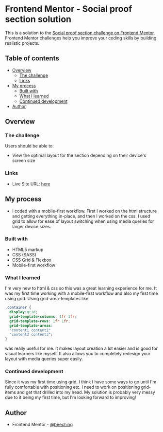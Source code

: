 # Frontend Mentor - Social proof section solution

This is a solution to the [Social proof section challenge on Frontend Mentor](https://www.frontendmentor.io/challenges/social-proof-section-6e0qTv_bA). Frontend Mentor challenges help you improve your coding skills by building realistic projects. 

## Table of contents

- [Overview](#overview)
  - [The challenge](#the-challenge)
  - [Links](#links)
- [My process](#my-process)
  - [Built with](#built-with)
  - [What I learned](#what-i-learned)
  - [Continued development](#continued-development)
- [Author](#author)

## Overview

### The challenge

Users should be able to:

- View the optimal layout for the section depending on their device's screen size

### Links

- Live Site URL: [here](https://beeching.github.io/Social-Proof-Section/)

## My process
- I coded with a mobile-first workflow. First I worked on the html structure and getting everything in-place, and then I worked on the css. I used grid to allow for ease of layout switching when using media queries for larger device sizes.

### Built with

- HTML5 markup
- CSS (SASS)
- CSS Grid & Flexbox
- Mobile-first workflow


### What I learned

I'm very new to html & css so this was a great learning experience for me. It was my first time working with a mobile-first workflow and also my first time using grid. Using grid-area-templates like:

```css
.container {
  display:grid;
  grid-template-columns: 1fr 1fr;
  grid-template-rows: 1fr 1fr;
  grid-template-areas: 
  "content1 content2"
  "content3 content3";
}
```
was really useful for me. It makes layout creation a lot easier and is good for visual learners like myself. It also allows you to completely redesign your layout with media queries super easily.


### Continued development

Since it was my first time using grid, I think I have some ways to go until I'm fully comfortable with positioning etc. I need to work on positioning grid-items and get that drilled into my head. My solution is probably very messy due to it being my first time, but I'm looking forward to improving!


## Author

- Frontend Mentor - [@beeching](https://www.frontendmentor.io/profile/beeching)

